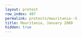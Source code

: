 ```yaml
---
layout: protest
row_index: 487
permalink: protests/mauritania--5
title: Mauritania, January 2008
hidden: true
---
```

